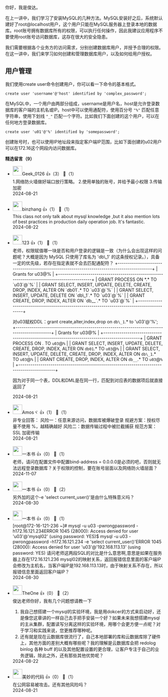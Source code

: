 你好，我是俊达。

在上一讲中，我们学习了安装MySQL的几种方法。MySQL安装好之后，系统默认建好了root@localhost用户，这个用户只能在MySQL服务器上登录本地的数据库。root账号拥有数据库所有的权限，可以执行任何操作，因此我建议应用程序不要使用root账号访问数据库，这存在很大的安全隐患。

我们需要根据各个业务方的访问需求，分别创建数据库用户，并授予合理的权限。在这一讲中，我们来学习如何创建和管理数据库用户，以及如何给用户授权。

## 用户管理

我们使用create user命令创建用户，你可以看一下命令的基本格式。

```plain
create user 'username'@'host' identified by 'complex_password';
```

在MySQL中，一个用户由两部分组成，username是用户名，host是允许登录数据库的客户端的主机名或IP。host中可以使用通配符，使用百分号 `"%"` 匹配任意字符串，使用下划线 `"_"` 匹配一个字符。比如我们下面创建的这个用户，可以在任何地方登录数据库。

```plain
create user 'u01'@'%' identified by 'somepassword';
```

创建账号时，也可以使用IP地址段来指定客户端IP范围，比如下面创建的u02用户可以在172.16这个网段内访问数据库。
<div><strong>精选留言（9）</strong></div><ul>
<li><img src="https://static001.geekbang.org/account/avatar/00/3c/4e/44/49b29792.jpg" width="30px"><span>Geek_0126</span> 👍（3） 💬（1）<div>1.网络防火墙做好端口放行策略。
2.使用单独的账号，并给予最小权限
3.传输加密</div>2024-08-21</li><br/><li><img src="https://thirdwx.qlogo.cn/mmopen/vi_32/Q3auHgzwzM59PTNiaDASVicbVaeWBU1WKmOgyHcqVtl85nDwAqDicib1EUKE2RRoU0x0vZctZO4kbPDUTTke8qKfAw/132" width="30px"><span>binzhang</span> 👍（1） 💬（1）<div>This class not only talk about mysql knowledge ,but it also mention lots of best practices in production daily operation job. It&#39;s fantastic. </div>2024-08-22</li><br/><li><img src="https://static001.geekbang.org/account/avatar/00/28/a1/d8/42252c48.jpg" width="30px"><span>123</span> 👍（1） 💬（1）<div>老师，权限赋值哪一块是否和用户登录的逻辑是一致（为什么会出现这样的问题呢？大概是因为 MySQL 只使用了库名为 &#39;db\_1&#39; 的这条授权记录。），具备一定的优先级，若存在指定表就不会去匹配通配符？
+-------------------------------------------------------------------------------------------+
| Grants for u03@%                                                                          |
+-------------------------------------------------------------------------------------------+
| GRANT PROCESS ON *.* TO `u03`@`%`                                                         |
| GRANT SELECT, INSERT, UPDATE, DELETE, CREATE, DROP, INDEX, ALTER ON `db01`.* TO `u03`@`%` |
| GRANT SELECT, INSERT, UPDATE, DELETE ON `db\_1`.* TO `u03`@`%`                            |
| GRANT CREATE, DROP, INDEX, ALTER ON `db__`.* TO `u03`@`%`                                 |
+-------------------------------------------------------------------------------------------+

对u03赋权DDL：grant create,alter,index,drop on `db\_1`.* to &#39;u03&#39;@&#39;%&#39;;
+--------------------------------------------------------------------------------------------+
| Grants for u03@%                                                                           |
+--------------------------------------------------------------------------------------------+
| GRANT PROCESS ON *.* TO `u03`@`%`                                                          |
| GRANT SELECT, INSERT, UPDATE, DELETE, CREATE, DROP, INDEX, ALTER ON `db01`.* TO `u03`@`%`  |
| GRANT SELECT, INSERT, UPDATE, DELETE, CREATE, DROP, INDEX, ALTER ON `db\_1`.* TO `u03`@`%` |
| GRANT CREATE, DROP, INDEX, ALTER ON `db__`.* TO `u03`@`%`                                  |
+--------------------------------------------------------------------------------------------+

因为对于同一个表，DDL和DML是在同一行，匹配到对应表的数据项后就直接返回了</div>2024-08-21</li><br/><li><img src="https://static001.geekbang.org/account/avatar/00/17/e9/26/472e16e4.jpg" width="30px"><span>Amosヾ</span> 👍（1） 💬（1）<div>非专业回答：
风险一：任意来源访问，数据库被爆破登录
规避方案：授权尽量不使用 %，越精确越好
风险二：数据传输过程中被拦截捕获
规范方案：SSL 加密传输</div>2024-08-21</li><br/><li><img src="https://static001.geekbang.org/account/avatar/00/2a/39/93/f0247cf8.jpg" width="30px"><span>一本书</span> 👍（0） 💬（1）<div>老师，请问在配置文件中配置bind-address = 0.0.0.0是必须的吧，否则就无法远程登录数据库？关于权限的控制，要在账号层面以及网络防火墙层面？</div>2024-11-07</li><br/><li><img src="https://static001.geekbang.org/account/avatar/00/2a/39/93/f0247cf8.jpg" width="30px"><span>一本书</span> 👍（0） 💬（2）<div>另外加的这个-e &#39;select current_user()&#39;是由什么特殊意义吗？</div>2024-08-30</li><br/><li><img src="https://static001.geekbang.org/account/avatar/00/2a/39/93/f0247cf8.jpg" width="30px"><span>一本书</span> 👍（0） 💬（1）<div>[root@172-16-121-236 ~]# mysql -u u03 -pwrongpassword -h172.16.121.234ERROR 1045 (28000): Access denied for user &#39;u03&#39;@&#39;mysql02&#39; (using password: YES)$ mysql -u u03 -pwrongpassword -h172.16.121.234 -e &#39;select current_user()&#39;ERROR 1045 (28000): Access denied for user &#39;u03&#39;@&#39;192.168.113.13&#39; (using password: YES)
请问老师这两段SQL的对比是什么意思啊,意思是如果在服务器上存在172.16.121.236 mysql02的映射关系，返回报错信息里面的客户端IP会修改为主机名，当客户端IP是192.168.113.13时，由于映射关系不存在，所以报错信息里面返回客户端IP？</div>2024-08-30</li><br/><li><img src="https://static001.geekbang.org/account/avatar/00/18/24/36/0829cbdc.jpg" width="30px"><span>TheOne</span> 👍（0） 💬（2）<div>俊达老师你好，我有几个问题想请教一下
1. 我自己想搭建一个mysql的实验环境，我是用dokcer的方式来启动好，还是像您这章讲的一样自己去手把手安装一个好？如果未来我想搭建mysql的主从集群，配置读写分离这样的实验环境，用哪个会更方便一点呢？对于学习和实践来说，您更推荐哪种呢。
2. 还有就是现在云数据库很流行了，自己本地部署的库和云数据库除了硬件上，其他方面的差别大概有哪些呢？我的理解是云数据库会把 redolog binlog 各种 buff 的以及其他配置设置的更合理，让客户专注于自己的业务逻辑，除此之外，还有那些其他优势呢？</div>2024-08-22</li><br/><li><img src="https://static001.geekbang.org/account/avatar/00/10/f7/b1/982ea185.jpg" width="30px"><span>美妙的代码</span> 👍（0） 💬（1）<div>在公网容易被攻击。还有其他风险吗？</div>2024-08-21</li><br/>
</ul>